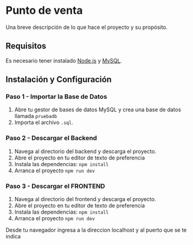 # Punto de venta

Una breve descripción de lo que hace el proyecto y su propósito.

## Requisitos

Es necesario tener instalado [Node.js](https://nodejs.org/) y [MySQL](https://www.mysql.com/).

## Instalación y Configuración

### Paso 1 - Importar la Base de Datos

1. Abre tu gestor de bases de datos MySQL y crea una base de datos llamada `pruebadb`
2. Importa el archivo `.sql`.

### Paso 2 - Descargar el Backend

1. Navega al directorio del backend y descarga el proyecto.
2. Abre el proyecto en tu editor de texto de preferencia
3. Instala las dependencias:
   `npm install`
4. Arranca el proyecto
   `npm run dev`
   
### Paso 3 - Descargar el FRONTEND

1. Navega al directorio del frontend y descarga el proyecto.
2. Abre el proyecto en tu editor de texto de preferencia
3. Instala las dependencias:
   `npm install`
4. Arranca el proyecto
   `npm run dev`


Desde tu navegador ingresa a la direccion localhost y al puerto que se te indica
